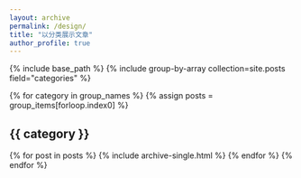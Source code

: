 ```yaml
---
layout: archive
permalink: /design/
title: "以分类展示文章"
author_profile: true
---
```

 	
{% include base_path %}
{% include group-by-array collection=site.posts field="categories" %}
 	
{% for category in group_names %}
  {% assign posts = group_items[forloop.index0] %}
  <h2 id="{{ category | slugify }}" class="archive__subtitle">{{ category }}</h2>
  {% for post in posts %}
 	{% include archive-single.html %}
  {% endfor %}
{% endfor %}